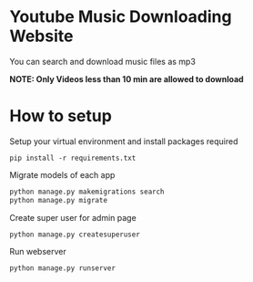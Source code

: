 # Youtube Music Downloading Website

You can search and download music files as mp3

**NOTE: Only Videos less than 10 min are allowed to download**

# How to setup

Setup your virtual environment and install packages required

`pip install -r requirements.txt`

Migrate models of each app

```python
python manage.py makemigrations search
python manage.py migrate
```

Create super user for admin page

`python manage.py createsuperuser`

Run webserver

`python manage.py runserver`